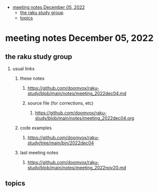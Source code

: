 - [meeting notes December 05, 2022](#org7ae727d)
  - [the raku study group](#orgab03c18)
  - [topics](#orgbc78ddc)


<a id="org7ae727d"></a>

# meeting notes December 05, 2022


<a id="orgab03c18"></a>

## the raku study group

1.  usual links

    1.  these notes
    
        1.  <https://github.com/doomvox/raku-study/blob/main/notes/meeting_2022dec04.md>
        
        2.  source file (for corrections, etc)
        
            1.  <https://github.com/doomvox/raku-study/blob/main/notes/meeting_2022dec04.org>
    
    2.  code examples
    
        1.  <https://github.com/doomvox/raku-study/tree/main/bin/2022dec04>
    
    3.  last meeting notes
    
        1.  <https://github.com/doomvox/raku-study/blob/main/notes/meeting_2022nov20.md>


<a id="orgbc78ddc"></a>

## topics

